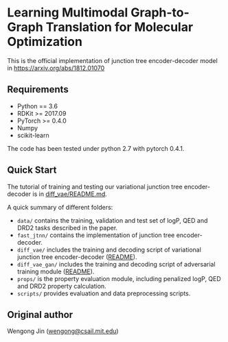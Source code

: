 # Learning Multimodal Graph-to-Graph Translation for Molecular Optimization

This is the official implementation of junction tree encoder-decoder model in https://arxiv.org/abs/1812.01070

## Requirements
* Python == 3.6
* RDKit >= 2017.09
* PyTorch >= 0.4.0
* Numpy
* scikit-learn

The code has been tested under python 2.7 with pytorch 0.4.1. 

## Quick Start
The tutorial of training and testing our variational junction tree encoder-decoder is in [diff_vae/README.md](./diff_vae).

A quick summary of different folders:
* `data/` contains the training, validation and test set of logP, QED and DRD2 tasks described in the paper.
* `fast_jtnn/` contains the implementation of junction tree encoder-decoder.
* `diff_vae/` includes the training and decoding script of variational junction tree encoder-decoder ([README](./diff_vae)).
* `diff_vae_gan/` includes the training and decoding script of adversarial training module ([README](./diff_vae_gan)).
* `props/` is the property evaluation module, including penalized logP, QED and DRD2 property calculation.
* `scripts/` provides evaluation and data preprocessing scripts.

## Original author
Wengong Jin (wengong@csail.mit.edu)
